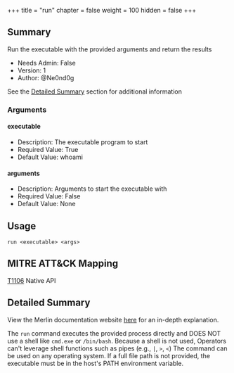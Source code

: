 +++
title = "run"
chapter = false
weight = 100
hidden = false
+++

## Summary

Run the executable with the provided arguments and return the results

- Needs Admin: False  
- Version: 1  
- Author: @Ne0nd0g

See the [Detailed Summary](#detailed-summary) section for additional information

### Arguments

#### executable

- Description: The executable program to start
- Required Value: True
- Default Value: whoami

#### arguments

- Description: Arguments to start the executable with
- Required Value: False
- Default Value: None

## Usage

```
run <executable> <args>
```

## MITRE ATT&CK Mapping

[T1106](https://attack.mitre.org/techniques/T1106/) Native API

## Detailed Summary

View the Merlin documentation website [here](https://merlin-c2.readthedocs.io/en/latest/server/menu/agents.html#run) for
an in-depth explanation.

The `run` command executes the provided process directly and DOES NOT use a shell like `cmd.exe` or `/bin/bash`.
Because a shell is not used, Operators can't leverage shell functions such as pipes (e.g., `|`, `>`, `<`)
The command can be used on any operating system. If a full file path is not provided, the executable must be in the
host's PATH environment variable. 